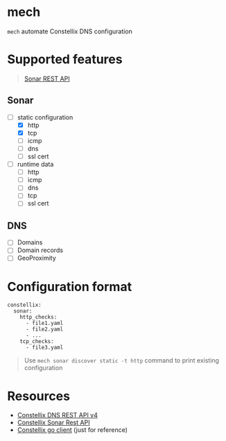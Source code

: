 mech
=======

`mech` automate Constellix DNS configuration

# Supported features

> [Sonar REST API](https://api-docs.constellix.com/)

## Sonar
- [ ] static configuration
  - [x] http
  - [x] tcp
  - [ ] icmp
  - [ ] dns
  - [ ] ssl cert
- [ ] runtime data
  - [ ] http
  - [ ] icmp
  - [ ] dns
  - [ ] tcp
  - [ ] ssl cert

## DNS
 - [ ] Domains
 - [ ] Domain records
 - [ ] GeoProximity

# Configuration format
```
constellix:
  sonar:
    http_checks:
      - file1.yaml
      - file2.yaml
      - ...
    tcp_checks:
      - file3.yaml
```

> Use `mech sonar discover static -t http` command to print existing configuration

# Resources
 - [Constellix DNS REST API v4](https://api.dns.constellix.com/v4/docs#tag/Domains)
 - [Constellix Sonar Rest API](https://api-docs.constellix.com/)
 - [Constellix go client](https://github.com/Constellix/constellix-go-client) (just for reference)
